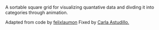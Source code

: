 A sortable square grid for visualizing quantative data and divding it into categories through animation. 

Adapted from code by <a href="https://github.com/felixlaumon/d3.layout.grid">felixlaumon</a>
Fixed by <a href="https://github.com/CarlaAstudillo">Carla Astudillo.</a>
